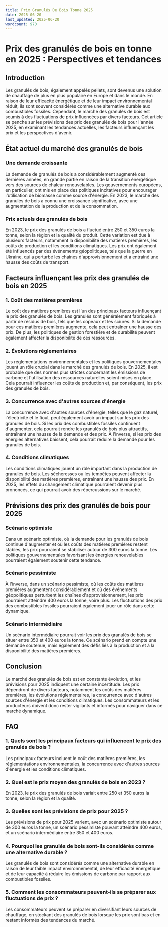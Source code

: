 ```yaml
---
title: Prix Granulés De Bois Tonne 2025
date: 2025-06-20
last_updated: 2025-06-20
wordcount: 970
---
```


# Prix des granulés de bois en tonne en 2025 : Perspectives et tendances

## Introduction

Les granulés de bois, également appelés pellets, sont devenus une solution de chauffage de plus en plus populaire en Europe et dans le monde. En raison de leur efficacité énergétique et de leur impact environnemental réduit, ils sont souvent considérés comme une alternative durable aux combustibles fossiles. Cependant, le marché des granulés de bois est soumis à des fluctuations de prix influencées par divers facteurs. Cet article se penche sur les prévisions des prix des granulés de bois pour l'année 2025, en examinant les tendances actuelles, les facteurs influençant les prix et les perspectives d'avenir.

## État actuel du marché des granulés de bois

### Une demande croissante

La demande de granulés de bois a considérablement augmenté ces dernières années, en grande partie en raison de la transition énergétique vers des sources de chaleur renouvelables. Les gouvernements européens, en particulier, ont mis en place des politiques incitatives pour encourager l'utilisation de biomasse comme source d'énergie. En 2023, le marché des granulés de bois a connu une croissance significative, avec une augmentation de la production et de la consommation.

### Prix actuels des granulés de bois

En 2023, le prix des granulés de bois a fluctué entre 250 et 350 euros la tonne, selon la région et la qualité du produit. Cette variation est due à plusieurs facteurs, notamment la disponibilité des matières premières, les coûts de production et les conditions climatiques. Les prix ont également été influencés par des événements géopolitiques, tels que la guerre en Ukraine, qui a perturbé les chaînes d'approvisionnement et a entraîné une hausse des coûts de transport.

## Facteurs influençant les prix des granulés de bois en 2025

### 1. Coût des matières premières

Le coût des matières premières est l'un des principaux facteurs influençant le prix des granulés de bois. Les granulés sont généralement fabriqués à partir de résidus de bois, tels que les copeaux et les sciures. Si la demande pour ces matières premières augmente, cela peut entraîner une hausse des prix. De plus, les politiques de gestion forestière et de durabilité peuvent également affecter la disponibilité de ces ressources.

### 2. Évolutions réglementaires

Les réglementations environnementales et les politiques gouvernementales jouent un rôle crucial dans le marché des granulés de bois. En 2025, il est probable que des normes plus strictes concernant les émissions de carbone et l'utilisation des ressources naturelles soient mises en place. Cela pourrait influencer les coûts de production et, par conséquent, les prix des granulés de bois.

### 3. Concurrence avec d'autres sources d'énergie

La concurrence avec d'autres sources d'énergie, telles que le gaz naturel, l'électricité et le fioul, peut également avoir un impact sur les prix des granulés de bois. Si les prix des combustibles fossiles continuent d'augmenter, cela pourrait rendre les granulés de bois plus attractifs, entraînant une hausse de la demande et des prix. À l'inverse, si les prix des énergies alternatives baissent, cela pourrait réduire la demande pour les granulés de bois.

### 4. Conditions climatiques

Les conditions climatiques jouent un rôle important dans la production de granulés de bois. Les sécheresses ou les tempêtes peuvent affecter la disponibilité des matières premières, entraînant une hausse des prix. En 2025, les effets du changement climatique pourraient devenir plus prononcés, ce qui pourrait avoir des répercussions sur le marché.

## Prévisions des prix des granulés de bois pour 2025

### Scénario optimiste

Dans un scénario optimiste, où la demande pour les granulés de bois continue d'augmenter et où les coûts des matières premières restent stables, les prix pourraient se stabiliser autour de 300 euros la tonne. Les politiques gouvernementales favorisant les énergies renouvelables pourraient également soutenir cette tendance.

### Scénario pessimiste

À l'inverse, dans un scénario pessimiste, où les coûts des matières premières augmentent considérablement et où des événements géopolitiques perturbent les chaînes d'approvisionnement, les prix pourraient atteindre 400 euros la tonne, voire plus. Les fluctuations des prix des combustibles fossiles pourraient également jouer un rôle dans cette dynamique.

### Scénario intermédiaire

Un scénario intermédiaire pourrait voir les prix des granulés de bois se situer entre 350 et 400 euros la tonne. Ce scénario prend en compte une demande soutenue, mais également des défis liés à la production et à la disponibilité des matières premières.

## Conclusion

Le marché des granulés de bois est en constante évolution, et les prévisions pour 2025 indiquent une certaine incertitude. Les prix dépendront de divers facteurs, notamment les coûts des matières premières, les évolutions réglementaires, la concurrence avec d'autres sources d'énergie et les conditions climatiques. Les consommateurs et les producteurs doivent donc rester vigilants et informés pour naviguer dans ce marché dynamique.

## FAQ

### 1. Quels sont les principaux facteurs qui influencent le prix des granulés de bois ?

Les principaux facteurs incluent le coût des matières premières, les réglementations environnementales, la concurrence avec d'autres sources d'énergie et les conditions climatiques.

### 2. Quel est le prix moyen des granulés de bois en 2023 ?

En 2023, le prix des granulés de bois variait entre 250 et 350 euros la tonne, selon la région et la qualité.

### 3. Quelles sont les prévisions de prix pour 2025 ?

Les prévisions de prix pour 2025 varient, avec un scénario optimiste autour de 300 euros la tonne, un scénario pessimiste pouvant atteindre 400 euros, et un scénario intermédiaire entre 350 et 400 euros.

### 4. Pourquoi les granulés de bois sont-ils considérés comme une alternative durable ?

Les granulés de bois sont considérés comme une alternative durable en raison de leur faible impact environnemental, de leur efficacité énergétique et de leur capacité à réduire les émissions de carbone par rapport aux combustibles fossiles.

### 5. Comment les consommateurs peuvent-ils se préparer aux fluctuations de prix ?

Les consommateurs peuvent se préparer en diversifiant leurs sources de chauffage, en stockant des granulés de bois lorsque les prix sont bas et en restant informés des tendances du marché.